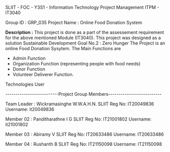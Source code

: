 SLIIT - FOC - Y3S1 - Information Technology Project Management
ITPM - IT3040

Group ID : GRP_035
Project Name : Online Food Donation System

<b>Description :</b> This project is done as a part of the assessement requirement for the above mentioned Module (IT3040). 
This project was designed as a solution Sustainable Development Goal No.2 : Zero Hunger
The Project is an online Food Donation Sysytem.
The Main Functions are 
- Admin Function
- Organization Function (representing people with food needs)
- Donor Function
- Volunteer Deliverer Function.

Technologies User

--------------------------Project Group Members--------------------------

Team Leader : Wickramasinghe W.W.A.H.N.
SLIIT Reg No: IT20049836
Username: it20049836

Member 02 : Panditharathne I G
SLIIT Reg No: IT21001802
Username: it21001802

Member 03 : Abiramy V
SLIIT Reg No: IT20633486
Username: IT20633486

Member 04 : Rushanth B
SLIIT Reg No: IT21150098
Username: IT21150098
